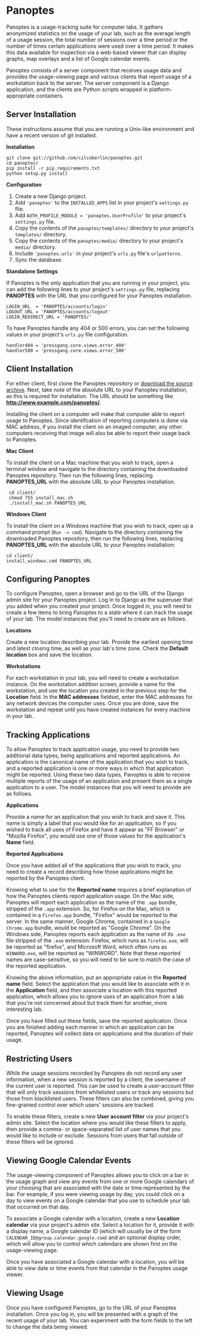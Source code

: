 Panoptes
========

Panoptes is a usage-tracking suite for computer labs.  It gathers anonymized
statistics on the usage of your lab, such as the average length of a usage session,
the total number of sessions over a time period or the number of times certain
applications were used over a time period.  It makes this data available for
inspection via a web-based viewer that can display graphs, map overlays and a
list of Google calendar events.

Panoptes consists of a server component that receives usage data and provides the
usage-viewing page and various clients that report usage of a workstation back
to the server.  The server component is a Django application, and the clients
are Python scripts wrapped in platform-appropriate containers.

Server Installation
-------------------

These instructions assume that you are running a Unix-like environment and have
a recent version of git installed.

**Installation**

    git clone git://github.com/cilcoberlin/panoptes.git
    cd panoptes/
    pip install -r pip_requirements.txt
    python setup.py install

**Configuration**

1. Create a new Django project.
2. Add `'panoptes'` to the `INSTALLED_APPS` list in your project's `settings.py` file.
3. Add `AUTH_PROFILE_MODULE = 'panoptes.UserProfile'` to your project's `settings.py` file.
4. Copy the contents of the `panoptes/templates/` directory to your project's `templates/` directory.
5. Copy the contents of the `panoptes/media/` directory to your project's `media/` directory.
6. Include `'panoptes.urls'` in your project's `urls.py` file's `urlpatterns`.
7. Sync the database.

**Standalone Settings**

If Panoptes is the only application that you are running in your project, you can
add the following lines to your project's `settings.py` file, replacing **PANOPTES**
with the URL that you configured for your Panoptes installation.

    LOGIN_URL  = 'PANOPTES/accounts/login'
    LOGOUT_URL = 'PANOPTES/accounts/logout'
    LOGIN_REDIRECT_URL = 'PANOPTES/'

To have Panoptes handle any 404 or 500 errors, you can set the following values
in your project's `urls.py` file configuration.

    handler404 = 'pressgang.core.views.error_404'
    handler500 = 'pressgang.core.views.error_500'

Client Installation
-------------------

For either client, first clone the Panoptes repository or
[download the source archive](https://github.com/cilcoberlin/panoptes/zipball/master).
Next, take note of the absolute URL to your Panoptes installation, as this is
required for installation.  The URL should be something like **http://www.example.com/panoptes/**.

Installing the client on a computer will make that computer able to report usage
to Panoptes.  Since identifcation of reporting computers is done via MAC address,
if you install the client on an imaged computer, any other computers
receiving that image will also be able to report their usage back to Panoptes.

**Mac Client**

To install the client on a Mac machine that you wish to track, open a terminal
window and navigate to the directory containing the downloaded Panoptes repository.
Then run the following lines, replacing **PANOPTES_URL** with the absolute URL to your
Panoptes installation.

     cd client/
     chmod 755 install_mac.sh
     ./install_mac.sh PANOPTES_URL

**Windows Client**

To install the client on a Windows machine that you wish to track, open up a
command prompt (`Run -> cmd`).  Navigate to the directory containing the downloaded
Panoptes repository, then run the following lines, replacing **PANOPTES_URL**
with the absolute URL to your Panoptes installation:

    cd client/
    install_windows.cmd PANOPTES_URL

Configuring Panoptes
--------------------

To configure Panoptes, open a browser and go to the URL of the Django admin site
for your Panoptes project.  Log in to Django as the superuser that you added
when you created your project.  Once logged in, you will need to create a few
items to bring Panoptes to a state where it can track the usage of your lab.  The
model instances that you'll need to create are as follows.

**Locations**

Create a new location describing your lab.  Provide the earliest opening time
and latest closing time, as well as your lab's time zone.  Check the **Default location**
box and save the location.

**Workstations**

For each workstation in your lab, you will need to create a workstation instance.
On the workstation addition screen, provide a name for the workstation, and
use the location you created in the previous step for the **Location** field.
In the **MAC addresses** fieldset, enter the MAC addresses for any network devices
the computer uses.  Once you are done, save the workstation and repeat until you
have created instances for every machine in your lab.

Tracking Applications
---------------------

To allow Panoptes to track application usage, you need to provide two additional
data types, being applications and reported applications.  An application is
the canonical name of the application that you wish to track, and a reported
application is one or more ways in which that application might be reported. Using
these two data types, Panoptes is able to receive multiple reports of the usage
of an application and present them as a single application to a user.  The model
instances that you will need to provide are as follows.

**Applications**

Provide a name for an application that you wish to track and save it. This name
is simply a label that you would like for an application, so if you wished to track
all uses of Firefox and have it appear as "FF Browser" or "Mozilla Firefox", you
would use one of those values for the application's **Name** field.

**Reported Applications**

Once you have added all of the applications that you wish to track, you need to
create a record describing how those applications might be reported by the Panoptes
client.

Knowing what to use for the **Reported name** requires a brief explanation of how
the Panoptes clients report application usage.  On the Mac side, Panoptes will
report each application as the name of the `.app` bundle, stripped of the `.app`
extension.  So, for Firefox on the Mac, which is contained in a `Firefox.app`
bundle, "Firefox" would be reported to the server.  In the same manner, Google
Chrome, contained in a `Google Chrome.app` bundle, would be reported as "Google Chrome".
On the Windows side, Panoptes reports each application as the name of its `.exe`
file stripped of the `.exe` extension.  Firefox, which runs as `firefox.exe`, will
be reported as "firefox", and Microsoft Word, which often runs as `WINWORD.exe`,
will be reported as "WINWORD".  Note that these reported names are case-sensitive,
so you will need to be sure to match the case of the reported application.

Knowing the above information, put an appropriate value in the **Reported name**
field.  Select the application that you would like to associate with it in the
**Application** field, and then associate a location with this reported application,
which allows you to ignore uses of an application from a lab that you're not
concerned about but track them for another, more interesting lab.

Once you have filled out these fields, save the reported application.  Once you are
finished adding each manner in which an application can be reported, Panoptes will
collect data on applications and the duration of their usage.

Restricting Users
-----------------

While the usage sessions recorded by Panoptes do not record any user information,
when a new session is reported by a client, the username of the current user is
reported.  This can be used to create a user-account filter that will only
track sessions from whitelisted users or track any sessions but those from blacklisted
users.  These filters can also be combined, giving you fine-grained control over
which users' sessions are tracked.

To enable these filters, create a new **User account filter** via your project's
admin site.  Select the location where you would like these filters to apply,
then provide a comma- or space-separated list of user names that you would like to
include or exclude.  Sessions from users that fall outside of these filters will
be ignored.

Viewing Google Calendar Events
------------------------------

The usage-viewing component of Panoptes allows you to click on a bar in the
usage graph and view any events from one or more Google calendars of your choosing
that are associated with the date or time represented by the bar.  For example,
if you were viewing usage by day, you could click on a day to view events
on a Google calendar that you use to schedule your lab that occurred on that day.

To associate a Google calendar with a location, create a new **Location calendar**
via your project's admin site.  Select a location for it, provide it with a
display name, a Google calendar ID (which will usually be of the form
`CALENDAR_ID@group.calendar.google.com`) and an optional display order, which will
allow you to control which calendars are shown first on the usage-viewing page.

Once you have associated a Google calendar with a location, you will be able to
view date or time events from that calendar in the Panoptes usage viewer.

Viewing Usage
-------------

Once you have configured Panoptes, go to the URL of your Panoptes installation.
Once you log in, you will be presented with a graph of the recent usage of your lab.
You can experiment with the form fields to the left to change the data being viewed.
